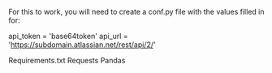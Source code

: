 For this to work, you will need to create a conf.py file with the values filled in for:


api_token = 'base64token'
api_url = 'https://subdomain.atlassian.net/rest/api/2/'

Requirements.txt
Requests
Pandas
